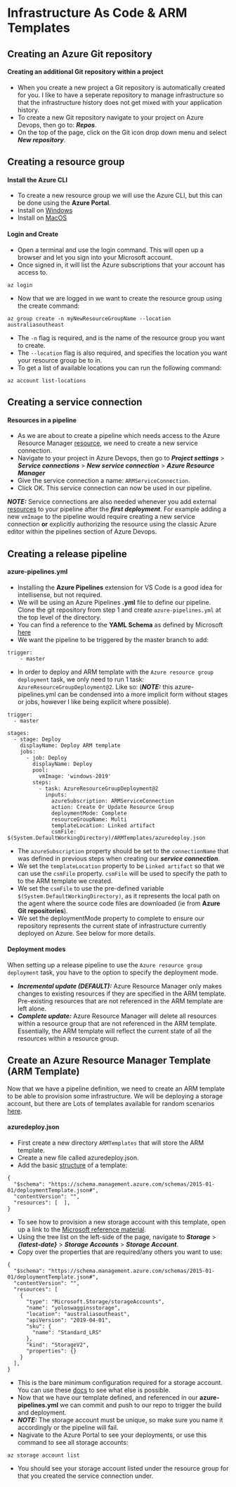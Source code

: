 # **Infrastructure As Code & ARM Templates**
## Creating an Azure Git repository
#### Creating an additional Git repository within a project
- When you create a new project a Git repository is automatically created for you. I like to have a seperate repository to manage infrastructure so that the infrastructure history does not get mixed with your application history.
- To create a new Git repository navigate to your project on Azure Devops, then go to: ***Repos***.
- On the top of the page, click on the Git icon drop down menu and select ***New repository***.  


## Creating a resource group
#### Install the Azure CLI
- To create a new resource group we will use the Azure CLI, but this can be done using the **Azure Portal**. 
- Install on [Windows](https://docs.microsoft.com/en-us/cli/azure/install-azure-cli-windows?view=azure-cli-latest)
- Install on [MacOS](https://docs.microsoft.com/en-us/cli/azure/install-azure-cli-macos?view=azure-cli-latest)  
#### Login and Create
- Open a terminal and use the login command. This will open up a browser and let you sign into your Microsoft account.
- Once signed in, it will list the Azure subscriptions that your account has access to.
~~~~
az login
~~~~
- Now that we are logged in we want to create the resource group using the create command:
~~~~
az group create -n myNewResourceGroupName --location australiasoutheast
~~~~
- The ```-n``` flag is required, and is the name of the resource group you want to create.
- The ```--location``` flag is also required, and specifies the location you want your resource group be to in.
- To get a list of available locations you can run the following command:
~~~~
az account list-locations
~~~~


## Creating a service connection
#### Resources in a pipeline
- As we are about to create a pipeline which needs access to the Azure Resource Manager [resource](https://docs.microsoft.com/en-us/azure/devops/pipelines/process/resources?view=azure-devops), we need to create a new service connection.
- Navigate to your project in Azure Devops, then go to ***Project settings*** > ***Service connections*** > ***New service connection*** > ***Azure Resource Manager***
- Give the service connection a name: ```ARMServiceConnection```.
- Click OK. This service connection can now be used in our pipeline.  

***NOTE:*** Service connections are also needed whenever you add external [resources](https://docs.microsoft.com/en-us/azure/devops/pipelines/process/resources?view=azure-devops) to your pipeline after the ***first deployment***. For example adding a new ```vmImage``` to the pipeline would require creating a new service connection **or** explicitly authorizing the resource using the classic Azure editor within the pipelines section of Azure Devops.


## Creating a release pipeline
#### azure-pipelines.yml
- Installing the **Azure Pipelines** extension for VS Code is a good idea for intellisense, but not required.
- We will be using an Azure Pipelines **.yml** file to define our pipeline. Clone the git repository from step 1 and create ```azure-pipelines.yml``` at the top level of the directory.
- You can find a reference to the **YAML Schema** as defined by Microsoft [here](https://docs.microsoft.com/en-us/azure/devops/pipelines/yaml-schema?view=azure-devops&tabs=schema)
- We want the pipeline to be triggered by the master branch to add:
~~~~
trigger:
    - master
~~~~
- In order to deploy and ARM template with the ```Azure resource group deployment``` task, we only need to run 1 task: ```AzureResourceGroupDeployment@2```. Like so: (***NOTE:*** this azure-pipelines.yml can be condensed into a more implicit form without stages or jobs, however I like being explicit where possible).

~~~~
trigger:
  - master

stages:
  - stage: Deploy
    displayName: Deploy ARM template
    jobs:
      - job: Deploy
        displayName: Deploy
        pool:
          vmImage: 'windows-2019'
        steps:
          - task: AzureResourceGroupDeployment@2
            inputs:
              azureSubscription: ARMServiceConnection
              action: Create Or Update Resource Group
              deploymentMode: Complete
              resourceGroupName: Multi
              templateLocation: Linked artifact    
              csmFile: $(System.DefaultWorkingDirectory)/ARMTemplates/azuredeploy.json
~~~~
- The ```azureSubscription``` property should be set to the ```connectionName``` that was defined in previous steps when creating our ***service connection***.
- We set the ```templateLocation``` property to be ```Linked artifact``` so that we can use the ```csmFile``` property. ```csmFile``` will be used to specify the path to to the ARM template we created. 
- We set the ```csmFile``` to use the pre-defined variable ```$(System.DefaultWorkingDirectory)```, as it represents the local path on the agent where the source code files are downloaded (ie from **Azure Git repositories**).
- We set the deploymentMode property to complete to ensure our repository represents the current state of infrastructure currently deployed on Azure. See below for more details.
#### Deployment modes
When setting up a release pipeline to use the ```Azure resource group deployment``` task, you have to the option to specify the deployment mode.
- ***Incremental update (DEFAULT):*** Azure Resource Manager only makes changes to existing resources if they are specified in the ARM template. Pre-existing resources that are not referenced in the ARM template are left alone.  
- ***Complete update:*** Azure Resource Manager will delete all resources within a resource group that are not referenced in the ARM template. Essentially, the ARM template will reflect the current state of all the resources within a resource group.

## Create an Azure Resource Manager Template (ARM Template)
Now that we have a pipeline definition, we need to create an ARM template to be able to provision some infrastructure. We will be deploying a storage account, but there are Lots of templates available for random scenarios [here](https://azure.microsoft.com/en-au/resources/templates/).

#### azuredeploy.json
- First create a new directory ```ARMTemplates``` that will store the ARM template.
- Create a new file called azuredeploy.json.
- Add the basic [structure](https://docs.microsoft.com/en-us/azure/azure-resource-manager/resource-group-authoring-templates) of a template:
~~~~
{
  "$schema": "https://schema.management.azure.com/schemas/2015-01-01/deploymentTemplate.json#",
  "contentVersion": "",
  "resources": [  ],
}
~~~~
- To see how to provision a new storage account with this template, open up a link to the [Microsoft reference material](https://docs.microsoft.com/en-au/azure/templates/).
- Using the tree list on the left-side of the page, navigate to ***Storage*** > ***{latest-date}*** > ***Storage Accounts*** > ***Storage Account***.
- Copy over the properties that are required/any others you want to use:
~~~~
{
  "$schema": "https://schema.management.azure.com/schemas/2015-01-01/deploymentTemplate.json#",
  "contentVersion": "",
  "resources": [
    {
      "type": "Microsoft.Storage/storageAccounts",
      "name": "yoloswagginsstorage",
      "location": "australiasoutheast",
      "apiVersion": "2019-04-01",
      "sku": {
        "name": "Standard_LRS"
      },
      "kind": "StorageV2",
      "properties": {}
    }
  ],
}
~~~~
- This is the bare minimum configuration required for a storage account. You can use these [docs](https://docs.microsoft.com/en-au/azure/templates/microsoft.storage/2019-04-01/storageaccounts) to see what else is possible.
- Now that we have our template defined, and referenced in our **azure-pipelines.yml** we can commit and push to our repo to trigger the build and deployment.
- ***NOTE:*** The storage account must be unique, so make sure you name it accordingly or the pipeline will fail.
- Nagivate to the Azure Portal to see your deployments, or use this command to see all storage accounts:
~~~~
az storage account list
~~~~
- You should see your storage account listed under the resource group for that you created the service connection under.